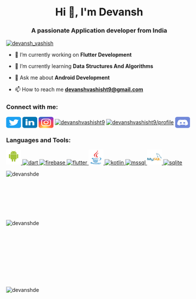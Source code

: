 <h1 align="center">Hi 👋, I'm Devansh</h1>
<h3 align="center">A passionate Application developer from India</h3>

<p align="left"> <a href="https://twitter.com/devansh_vashish" target="blank"><img src="https://img.shields.io/twitter/follow/devansh_vashish?logo=twitter&style=for-the-badge" alt="devansh_vashish" /></a> </p>

- 🔭 I’m currently working on **Flutter Development**

- 🌱 I’m currently learning **Data Structures And Algorithms**

- 💬 Ask me about **Android Development**

- 📫 How to reach me **devanshvashisht9@gmail.com**

<h3 align="left">Connect with me:</h3>
<p align="left">
  
<a href="https://twitter.com/devansh_vashish" target="blank"><img align="center" src="https://github.com/edent/SuperTinyIcons/blob/master/images/svg/twitter.svg" alt="devansh_vashish" height="30" width="40" /></a>
<a href="https://linkedin.com/in/https://www.linkedin.com/in/i-am-devansh/" target="blank"><img align="center" src="https://github.com/edent/SuperTinyIcons/blob/master/images/svg/linkedin.svg" alt="https://www.linkedin.com/in/i-am-devansh/" height="30" width="40" /></a>
<a href="https://instagram.com/i.m.devansh" target="blank"><img align="center" src="https://github.com/edent/SuperTinyIcons/blob/master/images/svg/instagram.svg"  alt="i.m.devansh" height="30" width="40" /></a>
<a href="https://www.leetcode.com/devanshvashisht9" target="blank"><img align="center" src="https://upload.wikimedia.org/wikipedia/commons/8/8e/LeetCode_Logo_1.png"  alt="devanshvashisht9" height="30" width="40" /></a>
<a href="https://auth.geeksforgeeks.org/user/devanshvashisht9/profile" target="blank"><img align="center" src=https://media.geeksforgeeks.org/wp-content/cdn-uploads/20200617163105/gfg-logo.png alt="devanshvashisht9/profile" height="30" width="40" /></a>
<a href="https://discord.gg/Devansh_Dev" target="blank"><img align="center" src="https://github.com/edent/SuperTinyIcons/blob/master/images/svg/discord.svg" alt="Devansh_Dev" height="30" width="40" /></a>
</p>

<h3 align="left">Languages and Tools:</h3>
<p align="left"> <a href="https://developer.android.com" target="_blank"> <img src="https://raw.githubusercontent.com/devicons/devicon/master/icons/android/android-original-wordmark.svg" alt="android" width="40" height="40"/> </a> <a href="https://dart.dev" target="_blank"> <img src="https://www.vectorlogo.zone/logos/dartlang/dartlang-icon.svg" alt="dart" width="40" height="40"/> </a> <a href="https://firebase.google.com/" target="_blank"> <img src="https://www.vectorlogo.zone/logos/firebase/firebase-icon.svg" alt="firebase" width="40" height="40"/> </a> <a href="https://flutter.dev" target="_blank"> <img src="https://www.vectorlogo.zone/logos/flutterio/flutterio-icon.svg" alt="flutter" width="40" height="40"/> </a> <a href="https://www.java.com" target="_blank"> <img src="https://raw.githubusercontent.com/devicons/devicon/master/icons/java/java-original.svg" alt="java" width="40" height="40"/> </a> <a href="https://kotlinlang.org" target="_blank"> <img src="https://www.vectorlogo.zone/logos/kotlinlang/kotlinlang-icon.svg" alt="kotlin" width="40" height="40"/> </a> <a href="https://www.microsoft.com/en-us/sql-server" target="_blank"> <img src="https://cdn.worldvectorlogo.com/logos/microsoft-sql-server.svg" alt="mssql" width="40" height="40"/> </a> <a href="https://www.mysql.com/" target="_blank"> <img src="https://raw.githubusercontent.com/devicons/devicon/master/icons/mysql/mysql-original-wordmark.svg" alt="mysql" width="40" height="40"/> </a> <a href="https://www.sqlite.org/" target="_blank"> <img src="https://www.vectorlogo.zone/logos/sqlite/sqlite-icon.svg" alt="sqlite" width="40" height="40"/> </a> </p>

<p><img align="left" src="https://github-readme-stats.vercel.app/api/top-langs?username=devanshde&show_icons=true&locale=en&layout=compact" alt="devanshde" /></p>
</br></br></br></br></br></br></br>
<p>&nbsp;<img align="left" src="https://github-readme-stats.vercel.app/api?username=devanshde&show_icons=true&locale=en" alt="devanshde" /></p>
</br></br></br></br></br></br>
</br></br><p><img align="left" src="https://github-readme-streak-stats.herokuapp.com/?user=devanshde&" alt="devanshde" /></p>
